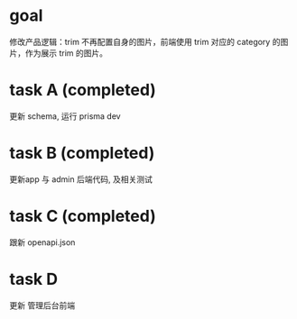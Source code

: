 # goal
修改产品逻辑：trim 不再配置自身的图片，前端使用 trim 对应的 category 的图片，作为展示 trim 的图片。

# task A (completed)
更新 schema, 运行 prisma dev

# task B (completed)
更新app 与 admin 后端代码, 及相关测试

# task C (completed)
跟新 openapi.json

# task D 
更新 管理后台前端
